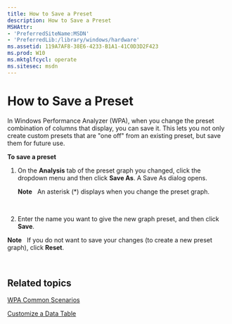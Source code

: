 ```yaml
---
title: How to Save a Preset
description: How to Save a Preset
MSHAttr:
- 'PreferredSiteName:MSDN'
- 'PreferredLib:/library/windows/hardware'
ms.assetid: 119A7AF8-38E6-4233-B1A1-41C0D3D2F423
ms.prod: W10
ms.mktglfcycl: operate
ms.sitesec: msdn
---
```


# How to Save a Preset


In Windows Performance Analyzer (WPA), when you change the preset combination of columns that display, you can save it. This lets you not only create custom presets that are "one off" from an existing preset, but save them for future use.

**To save a preset**

1.  On the **Analysis** tab of the preset graph you changed, click the dropdown menu and then click **Save As**. A Save As dialog opens.

    **Note**  
    An asterisk (\*) displays when you change the preset graph.

     

2.  Enter the name you want to give the new graph preset, and then click **Save**.

**Note**  
If you do not want to save your changes (to create a new preset graph), click **Reset**.

 

## Related topics


[WPA Common Scenarios](windows-performance-analyzer-common-scenarios.md)

[Customize a Data Table](customize-a-data-table.md)

 

 








